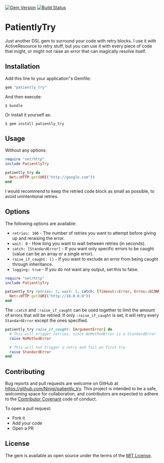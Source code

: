[![Gem Version](https://badge.fury.io/rb/patiently_try.svg)](https://badge.fury.io/rb/patiently_try)
[![Build Status](https://travis-ci.org/Ninigi/patiently_try.svg?branch=master)](https://travis-ci.org/Ninigi/patiently_try)

# PatientlyTry

Just another DSL gem to surround your code with retry blocks. I use it with ActiveResource
to retry stuff, but you can use it with every piece of code that might, or might not raise
an error that can magically resolve itself.

## Installation

Add this line to your application"s Gemfile:

```ruby
gem "patiently_try"
```

And then execute:

    $ bundle

Or install it yourself as:

    $ gem install patiently_try

## Usage

Without any options:

```ruby
require "net/http"
include PatientlyTry

patiently_try do
  Net::HTTP.get(URI("http://google.com"))
end
```

I would recommend to keep the retried code block as small as possible, to avoid unintentional retries.

## Options

The following options are available:

* `retries: 100` - The number of retries you want to attempt before giving up and reraising the error.
* `wait: 0` - How long you want to wait between retries (in seconds).
* `catch: [StandardError]` - If you want only specific errors to be caught (value can be an array or a single error).
* `raise_if_caught: []` - If you want to exclude an error from being caught through inheritance.
* `logging: true` - If you do not want any output, set this to false.

```ruby
require "net/http"
include PatientlyTry

patiently_try retries: 2, wait: 1, catch: [Timeout::Error, Errno::ECONNREFUSED] do
  Net::HTTP.get(URI("http://10.0.0.0"))
end
```

The `:catch` and `:raise_if_caught` can be used together to limit the amount of errors that will be retried.
If only `:raise_if_caught` is set, it will retry every `StandardError` except the ones specified.

```ruby
patiently_try raise_if_caught: [ArgumentError] do
  # This will trigger retries, since NoMethodError is a StandardError
  raise NoMethodError

  # This will not trigger a retry and fail on first try
  raise StandardError
end
```

## Contributing

Bug reports and pull requests are welcome on GitHub at https://github.com/Ninigi/patiently_try. This project is intended to be a safe, welcoming space for collaboration, and contributors are expected to adhere to the [Contributor Covenant](http://contributor-covenant.org) code of conduct.

To open a pull request:

* Fork it
* Add your code
* Open a PR


## License

The gem is available as open source under the terms of the [MIT License](http://opensource.org/licenses/MIT).
